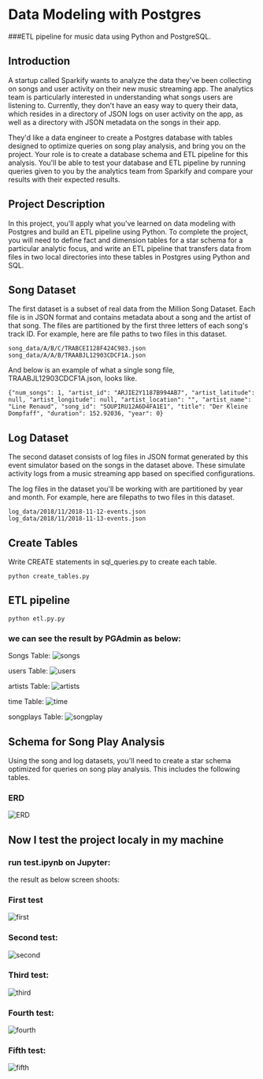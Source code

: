 # Data Modeling with Postgres

###ETL pipeline for music data using Python and PostgreSQL.

## Introduction
A startup called Sparkify wants to analyze the data they've been collecting on songs and user activity on their new music streaming app. The analytics team is particularly interested in understanding what songs users are listening to. Currently, they don't have an easy way to query their data, which resides in a directory of JSON logs on user activity on the app, as well as a directory with JSON metadata on the songs in their app.

They'd like a data engineer to create a Postgres database with tables designed to optimize queries on song play analysis, and bring you on the project. Your role is to create a database schema and ETL pipeline for this analysis. You'll be able to test your database and ETL pipeline by running queries given to you by the analytics team from Sparkify and compare your results with their expected results.

## Project Description
In this project, you'll apply what you've learned on data modeling with Postgres and build an ETL pipeline using Python. To complete the project, you will need to define fact and dimension tables for a star schema for a particular analytic focus, and write an ETL pipeline that transfers data from files in two local directories into these tables in Postgres using Python and SQL.

## Song Dataset
The first dataset is a subset of real data from the Million Song Dataset. Each file is in JSON format and contains metadata about a song and the artist of that song. The files are partitioned by the first three letters of each song's track ID. For example, here are file paths to two files in this dataset.


```
song_data/A/B/C/TRABCEI128F424C983.json
song_data/A/A/B/TRAABJL12903CDCF1A.json
```
And below is an example of what a single song file, TRAABJL12903CDCF1A.json, looks like.
```
{"num_songs": 1, "artist_id": "ARJIE2Y1187B994AB7", "artist_latitude": null, "artist_longitude": null, "artist_location": "", "artist_name": "Line Renaud", "song_id": "SOUPIRU12A6D4FA1E1", "title": "Der Kleine Dompfaff", "duration": 152.92036, "year": 0}

```


## Log Dataset
The second dataset consists of log files in JSON format generated by this event simulator based on the songs in the dataset above. These simulate activity logs from a music streaming app based on specified configurations.

The log files in the dataset you'll be working with are partitioned by year and month. For example, here are filepaths to two files in this dataset.
```
log_data/2018/11/2018-11-12-events.json
log_data/2018/11/2018-11-13-events.json
```
## Create Tables
Write CREATE statements in sql_queries.py to create each table.
```
python create_tables.py
```
## ETL pipeline

```
python etl.py.py
```

### we can see the result by PGAdmin as below:

Songs Table:
![songs](ScreenShots/songs.png "songs")

users Table:
![users](ScreenShots/songs.png "users")

artists Table:
![artists](ScreenShots/rtists.png "artists")

time Table:
![time](ScreenShots/time.png "time")

songplays Table:
![songplay](ScreenShots/songplay.png "songplay")


## Schema for Song Play Analysis
Using the song and log datasets, you'll need to create a star schema optimized for queries on song play analysis. This includes the following tables.

### ERD 
![ERD](ScreenShots/EDR.png "ERD")

## Now I test the project localy in my machine
### run test.ipynb on Jupyter:
the result as below screen shoots:

### First test
![first](ScreenShots/first.png "first")

### Second test:
![second](ScreenShots/second.png "second")

### Third test:
![third](ScreenShots/third.png "third")

### Fourth test:
![fourth](ScreenShots/fourth.png "fourth")

### Fifth test:
![fifth](ScreenShots/fifth.png "fifth")
